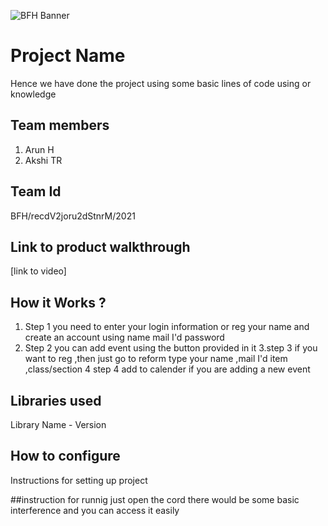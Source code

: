 ![BFH Banner](https://trello-attachments.s3.amazonaws.com/542e9c6316504d5797afbfb9/542e9c6316504d5797afbfc1/39dee8d993841943b5723510ce663233/Frame_19.png)
# Project Name
Hence we have done the project using some basic lines of code using or knowledge
## Team members
1. Arun H 
2. Akshi TR
## Team Id
BFH/recdV2joru2dStnrM/2021
## Link to product walkthrough
[link to video]
## How it Works ?
1. Step 1 you need to enter your login information or reg your name and create an account using name mail I'd password 
2. Step 2 you can add event using the button provided in it
3.step 3  if you want to reg ,then just go to reform type your name ,mail I'd item ,class/section
4 step 4 add to calender if you are adding a new event
## Libraries used
Library Name - Version
## How to configure
Instructions for setting up project

##instruction for runnig
 just open the cord there would be some basic interference and you can access it easily
